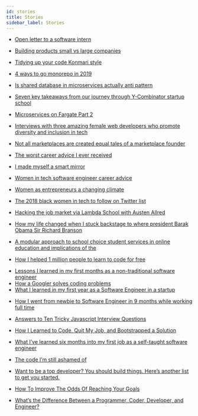 ```yaml
---
id: stories
title: Stories
sidebar_label: Stories
---
```


- [Open letter to a software intern](https://blog.codegiant.io/open-letter-to-a-software-intern-817fa1ce5319)


- [Building products small vs large companies](https://blog.codegiant.io/building-products-small-vs-large-companies-6d90c8adcb80)
- [Tidying up your code Konmari style](https://dev.to/kaydacode/tidying-up-your-code-konmari-style-3b64)
- [4 ways to go monorepo in 2019](https://hackernoon.com/4-ways-to-go-monorepo-in-2019-ea5d19fc1f08)
- [Is shared database in microservices actually anti pattern](https://hackernoon.com/is-shared-database-in-microservices-actually-anti-pattern-8cc2536adfe4)
- [Seven key takeaways from our journey through Y-Combinator startup school](https://hackernoon.com/seven-key-takeaways-from-our-journey-through-y-combinator-startup-school-f4249a2d4f42)
- [Microservices on Fargate Part 2](https://hackernoon.com/microservices-on-fargate-part2-f29c6d4d708f)
- [Interviews with three amazing female web developers who promote diversity and inclusion in tech](https://hackernoon.com/interviews-with-three-amazing-female-web-developers-who-promote-diversity-and-inclusion-in-tech-5210b0f6035)
- [Not all marketplaces are created equal tales of a marketplace founder](https://hackernoon.com/not-all-marketplaces-are-created-equal-tales-of-a-marketplace-founder-9fc0fb802706)

- [The worst career advice I ever received](https://hackernoon.com/the-worst-career-advice-i-ever-received-54aaf2a50c93)

- [I made myself a smart mirror](https://hackernoon.com/i-made-myself-a-smart-mirror-50e56966c478)
- [Women in tech software engineer career advice](https://hackernoon.com/women-in-tech-software-engineer-career-advice-8cb70cc5c13c)
- [Women as entrepreneurs a changing climate](https://hackernoon.com/women-as-entrepreneurs-a-changing-climate-3b3f1268d42a)
- [The 2018 black women in tech to follow on Twitter list](https://hackernoon.com/the-2018-black-women-in-tech-to-follow-on-twitter-list-32034049a055)
- [Hacking the job market via Lambda School with Austen Allred](https://hackernoon.com/hacking-the-job-market-via-lambda-school-with-austen-allred-d22197f94696)
- [How my life changed when I stuck backstage to where president Barak Obama Sir Richard Branson](https://hackernoon.com/how-my-life-changed-when-i-snuck-backstage-to-where-president-barack-obama-sir-richard-branson-8cec732bff7c)
- [A modular approach to school choice student services in online education and implications of the ](https://medium.com/7plus/a-modular-approach-to-school-choice-student-services-in-online-education-and-implications-of-the-16cdca8a94c6)
- [How I helped 1 million people to learn to code for free](https://www.producthunt.com/stories/how-i-helped-1-million-people-learn-to-code-for-free)


<!-- - []() -->
- [Lessons I learned in my first months as a non-traditional software engineer](https://medium.freecodecamp.org/lessons-i-learned-in-my-first-months-as-a-non-traditional-software-engineer-ac2ada05ba14)
- [How a Googler solves coding problems](https://blog.usejournal.com/how-a-googler-solves-coding-problems-ec5d59e73ec5)
- [What I learned in my first year as a Software Engineer in a startup](https://medium.com/@clementb/what-i-learned-in-my-first-year-as-a-software-engineer-in-a-startup-c078161e5a8e)

<!-- - [](https://medium.freecodecamp.org/cool-chrome-devtools-tips-and-tricks-you-wish-you-knew-already-f54f65df88d2)
- [](https://medium.freecodecamp.org/how-to-make-peace-with-deadlines-in-software-development-6cfe3e993f51) -->

- [How I went from newbie to Software Engineer in 9 months while working full time](https://medium.freecodecamp.org/how-i-went-from-newbie-to-software-engineer-in-9-months-while-working-full-time-460bd8485847)
- [Answers to Ten Tricky Javascript Interview Questions](https://hackernoon.com/tricky-javascript-interview-questions-b67d5d278344)

- [How I Learned to Code, Quit My Job, and Bootstrapped a Solution](https://www.indiehackers.com/interview/3d2afa0b80)

- [What I’ve learned six months into my first job as a self-taught software engineer](https://medium.freecodecamp.org/what-ive-learned-six-months-into-my-first-job-as-a-self-taught-software-engineer-516b0703e86)

- [The code I’m still ashamed of](https://medium.freecodecamp.org/the-code-im-still-ashamed-of-e4c021dff55e)
- [Want to be a top developer? You should build things. Here’s another list to get you started.](https://medium.freecodecamp.org/the-secret-to-being-a-top-developer-is-building-things-d3d058e4e472)
- [How To Improve The Odds Of Reaching Your Goals](https://medium.com/swlh/how-to-improve-the-odds-of-reaching-your-goals-71aff1ccf5c9)
- [What’s the Difference Between a Programmer, Coder, Developer, and Engineer?](https://blog.codegiant.io/whats-the-difference-between-a-programmer-coder-developer-and-engineer-bd315404de7)
<!-- - [](https://medium.freecodecamp.org/the-most-important-skill-a-programmer-can-learn-9d410c786baf)
 -->
